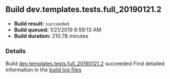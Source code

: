 ## Build dev.templates.tests.full_20190121.2
- **Build result:** `succeeded`
- **Build queued:** 1/21/2019 6:59:13 AM
- **Build duration:** 210.78 minutes
### Details
Build [dev.templates.tests.full_20190121.2](https://winappstudio.visualstudio.com/web/build.aspx?pcguid=a4ef43be-68ce-4195-a619-079b4d9834c2&builduri=vstfs%3a%2f%2f%2fBuild%2fBuild%2f26927) succeeded
Find detailed information in the [build log files](https://uwpctdiags.blob.core.windows.net/buildlogs/dev.templates.tests.full_20190121.2_logs.zip)
